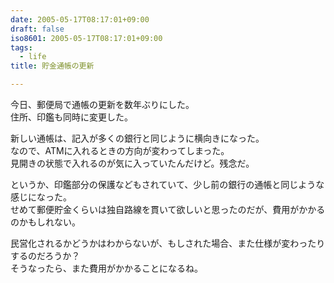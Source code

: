 ```yaml
---
date: 2005-05-17T08:17:01+09:00
draft: false
iso8601: 2005-05-17T08:17:01+09:00
tags:
  - life
title: 貯金通帳の更新

---
```


<div class="entry-body">
  <p>今日、郵便局で通帳の更新を数年ぶりにした。<br />
    住所、印鑑も同時に変更した。</p>

  <p>新しい通帳は、記入が多くの銀行と同じように横向きになった。<br />
    なので、ATMに入れるときの方向が変わってしまった。<br />
    見開きの状態で入れるのが気に入っていたんだけど。残念だ。</p>

  <p>というか、印鑑部分の保護などもされていて、少し前の銀行の通帳と同じような感じになった。<br />
    せめて郵便貯金くらいは独自路線を貫いて欲しいと思ったのだが、費用がかかるのかもしれない。</p>

  <p>民営化されるかどうかはわからないが、もしされた場合、また仕様が変わったりするのだろうか？<br />
    そうなったら、また費用がかかることになるね。</p>
</div>
